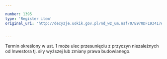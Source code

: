 ```yaml
---

number: 1395
type: 'Register item'
original_uri: 'http://decyzje.uokik.gov.pl/nd_wz_um.nsf/0/E970DF193417A24BC12574470045849F?OpenDocument'


---
```


Termin określony w ust. 1 może ulec przesunięciu z przyczyn niezależnych od Inwestora tj. siły wyższej lub zmiany prawa budowlanego. 
